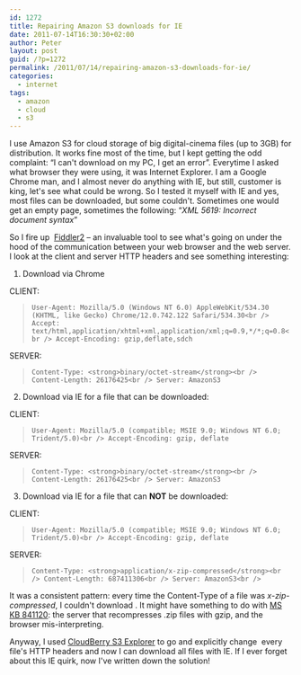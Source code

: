```yaml
---
id: 1272
title: Repairing Amazon S3 downloads for IE
date: 2011-07-14T16:30:30+02:00
author: Peter
layout: post
guid: /?p=1272
permalink: /2011/07/14/repairing-amazon-s3-downloads-for-ie/
categories:
  - internet
tags:
  - amazon
  - cloud
  - s3
---
```

I use Amazon S3 for cloud storage of big digital-cinema files (up to 3GB) for distribution. It works fine most of the time, but I kept getting the odd complaint: &#8220;I can't download on my PC, I get an error&#8221;. Everytime I asked what browser they were using, it was Internet Explorer. I am a Google Chrome man, and I almost never do anything with IE, but still, customer is king, let's see what could be wrong. So I tested it myself with IE and yes, most files can be downloaded, but some couldn't. Sometimes one would get an empty page, sometimes the following: &#8220;_XML 5619: Incorrect document syntax_&#8221;

So I fire up  [Fiddler2](http://www.fiddler2.com/fiddler2/) &#8211; an invaluable tool to see what's going on under the hood of the communication between your web browser and the web server. I look at the client and server HTTP headers and see something interesting:

1) Download via Chrome

CLIENT:

> `User-Agent: Mozilla/5.0 (Windows NT 6.0) AppleWebKit/534.30 (KHTML, like Gecko) Chrome/12.0.742.122 Safari/534.30<br />
Accept: text/html,application/xhtml+xml,application/xml;q=0.9,*/*;q=0.8<br />
Accept-Encoding: gzip,deflate,sdch`

SERVER:

> `Content-Type: <strong>binary/octet-stream</strong><br />
Content-Length: 26176425<br />
Server: AmazonS3`

2) Download via IE for a file that can be downloaded:

CLIENT:

> `User-Agent: Mozilla/5.0 (compatible; MSIE 9.0; Windows NT 6.0; Trident/5.0)<br />
Accept-Encoding: gzip, deflate`

SERVER:

> `Content-Type: <strong>binary/octet-stream</strong><br />
Content-Length: 26176425<br />
Server: AmazonS3`

3) Download via IE for a file that can **NOT** be downloaded:

CLIENT:

> `User-Agent: Mozilla/5.0 (compatible; MSIE 9.0; Windows NT 6.0; Trident/5.0)<br />
Accept-Encoding: gzip, deflate`

SERVER:

> `Content-Type: <strong>application/x-zip-compressed</strong><br />
Content-Length: 687411306<br />
Server: AmazonS3<br />
` 

It was a consistent pattern: every time the Content-Type of a file was _x-zip-compressed_, I couldn't download . It might have something to do with [MS KB 841120](http://support.microsoft.com/kb/841120): the server that recompresses .zip files with gzip, and the browser mis-interpreting.

Anyway, I used [CloudBerry S3 Explorer](http://cloudberrylab.com/) to go and explicitly change  every file's HTTP headers and now I can download all files with IE. If I ever forget about this IE quirk, now I've written down the solution!